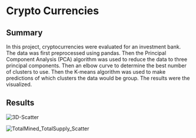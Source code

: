# Crypto Currencies

## Summary
In this project, cryptocurrencies were evaluated for an investment bank. The data was first preprocessed using pandas.
Then the Principal Component Analysis (PCA) algorithm was used to reduce the data to three principal components. Then
an elbow curve to determine the best number of clusters to use. Then the K-means algorithm was used to make predictions
of which clusters the data would be group. The results were the visualized.

## Results

![3D-Scatter](https://user-images.githubusercontent.com/103155045/195739847-5b7693bf-0a67-4653-a04d-22d76196098a.png)

![TotalMined_TotalSupply_Scatter](https://user-images.githubusercontent.com/103155045/195739872-d5b6d5f2-f676-4b66-8fd6-12eaa57e1e30.png)

